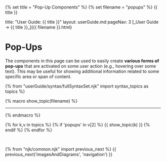 {% set title = "Pop-Up Components" %}
{% set filename = "popups" %}
<span id="title" class="d-none">{{ title }}</span>

<frontmatter>
  title: "User Guide: {{ title }}"
  layout: userGuide.md
  pageNav: 3
</frontmatter>

<span id="link" class="d-none">
<md>[_User Guide → {{ title }}_]({{ filename }}.html)</md>
</span>

<include src="advanced.md#slots-info" />

# Pop-Ups

<div id="overview" class="lead">

The components in this page can be used to easily create **various forms of pop-ups** that are activated on some user action (e.g., hovering over some text). This may be useful for showing additional information related to some specific area or span of content.
</div>

  <!-- 
  tooltips : ['Tooltips','tooltips',['popups','reader-facing']],
  popovers : ['Popovers', 'popovers', ['popups', 'reader-facing']],
  modals : ['Modals', 'modals', ['popups', 'reader-facing']], -->


{% from "userGuide/syntax/fullSyntaxSet.njk" import syntax_topics as topics %}

{% macro show_topic(filename) %}
<include src="../syntax/{{ filename }}.md" />
<hr>
{% endmacro %}

{% for k,v in topics %}
{% if 'popups' in v[2] %}
{{ show_topic(k) }}
{% endif %}
{% endfor %}

<br>

{% from "njk/common.njk" import previous_next %}
{{ previous_next('imagesAndDiagrams', 'navigation') }}
